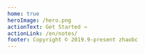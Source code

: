 ```yaml
---
home: true
heroImage: /hero.png
actionText: Get Started →
actionLink: /en/notes/
footer: Copyright © 2019.9-present zhaobc
---
```


